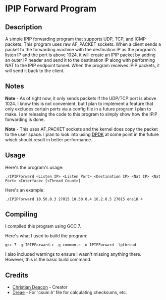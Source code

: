 # IPIP Forward Program

## Description
A simple IPIP forwarding program that supports UDP, TCP, and ICMP packets. This program uses raw AF_PACKET sockets. When a client sends a packet to the forwarding machine with the destination IP as the program's listen IP and the port is above 1024, it will create an IPIP packet by adding an outer IP header and send it to the destination IP along with performing NAT to the IPIP endpoint tunnel. When the program receives IPIP packets, it will send it back to the client.

## Notes
**Note** - As of right now, it only sends packets if the UDP/TCP port is above 1024. I know this is not convenient, but I plan to implement a feature that only excludes certain ports via a config file in a future program I plan to make. I am releasing the code to this program to simply show how the IPIP forwarding is done.

**Note** - This uses AF_PACKET sockets and the kernel does copy the packet to the user space. I plan to look into using [DPDK](https://www.dpdk.org/) at some point in the future which should result in better performance.

## Usage
Here's the program's usage:

```
./IPIPForward <Listen IP> <Listen Port> <Destination IP> <Nat IP> <Nat Port> <Interface> [<Thread Count>]
```

Here's an example:

```
./IPIPForward 10.50.0.3 27015 10.50.0.4 10.2.0.5 27015 ens18 4
```

## Compiling
I compiled this program using GCC 7.

Here's what I used to build the program:

```
gcc-7 -g IPIPForward.c -g common.c -o IPIPForward -lpthread
```

I also included warnings to ensure I wasn't missing anything there. However, this is the basic build command.

## Credits
* [Christian Deacon](https://www.linkedin.com/in/christian-deacon-902042186/) - Creator
* [Dreae](https://github.com/dreae) - For 'csum.h' file for calculating checksums, etc.